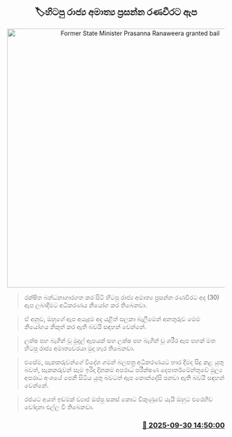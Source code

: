 <p align='center'><b><h2 align='center' title='Former State Minister Prasanna Ranaweera granted bail'>🏷හිටපු රාජ්‍ය අමාත්‍ය ප්‍රසන්න රණවීරට ඇප</h2></b></p>
<p align='center'><img src='https://helakuru.sgp1.cdn.digitaloceanspaces.com/esana/images/lib/prasanna-ranaweera-archived.jpg' width='600' alt='Former State Minister Prasanna Ranaweera granted bail'></p>

> රක්ෂිත බන්ධනාගාරගත කර සිටි හිටපු රාජ්‍ය අමාත්‍ය ප්‍රසන්න රණවීරට අද (30) ඇප ලබාදීමට අධිකරණය නියෝග කර තිබෙනවා.

> ඒ අනුව, ඔහුගේ ඇප අයැදුම අද යළිත් සලකා බැලීමෙන් අනතුරුව මෙම නියෝගය නිකුත් කර ඇති බවයි සඳහන් වෙන්නේ.

> ලක්ෂ පහ බැගින් වූ මුදල් ඇපයක් සහ ලක්ෂ පහ බැගින් වූ ශරීර ඇප පහක් මත හිටපු රාජ්‍ය අමාත්‍යවරයා මුදා හැර තිබෙනවා.

> එසේම, සැකකරුවන්ගේ විදේශ ගමන් බලපත්‍ර අධිකරණයට භාර දීමද සිදු කළ යුතු බවත්, සැකකරුවන් සෑම ඉරිදා දිනකම අපරාධ පරීක්ෂණ දෙපාර්තමේන්තුවේ මුල්‍ය අපරාධ අංශයේ පෙනී සිටිය යුතු බවටත් ඇප කොන්දේසි පනවා ඇති බවයි සඳහන් වෙන්නේ.

> රජයට අයත් ඉඩමක් ව්‍යාජ ඔප්පු සකස් කොට විකුණුවේ යැයි ඔහුට එරෙහිව චෝදනා එල්ල වී තිබෙනවා.



<h3 align='right'><a href='https://www.helakuru.lk/esana/p/114107/'>📅 2025-09-30 14:50:00</a></h3>
